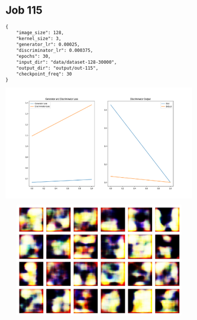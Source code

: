 
Job 115
=======


```
{
    "image_size": 128,
    "kernel_size": 3,
    "generator_lr": 0.00025,
    "discriminator_lr": 0.000375,
    "epochs": 30,
    "input_dir": "data/dataset-128-30000",
    "output_dir": "output/out-115",
    "checkpoint_freq": 30
}
```  
<p align="center">
    <img src="images/plot115.png" height="300"/>
</p>  
<p align="center">
    <img src="images/output115.png" height="300"/>
</p>